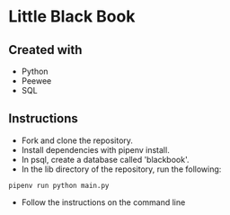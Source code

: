 # Little Black Book

## Created with
* Python
* Peewee
* SQL


## Instructions
* Fork and clone the repository. 
* Install dependencies with pipenv install. 
* In psql, create a database called 'blackbook'. 
* In the lib directory of the repository, run the following:

`pipenv run python main.py`
* Follow the instructions on the command line
